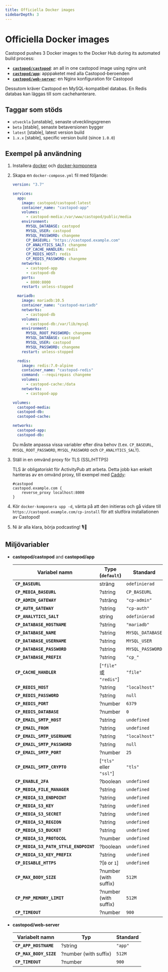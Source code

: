 ```yaml
---
title: Officiella Docker images
sidebarDepth: 3
---
```


# Officiella Docker images

Castopod pushes 3 Docker images to the Docker Hub during its automated build
process:

- [**`castopod/castopod`**](https://hub.docker.com/r/castopod/castopod): an all
  in one castopod image using nginx unit
- [**`castopod/app`**](https://hub.docker.com/r/castopod/app): apppaketet med
  alla Castopod-beroenden
- [**`castopod/web-server`**](https://hub.docker.com/r/castopod/web-server): en
  Nginx konfiguration för Castopod

Dessutom kräver Castopod en MySQL-kompatibel databas. En Redis databas kan
läggas till som cachehanterare.

## Taggar som stöds

- `utveckla` [unstable], senaste utvecklingsgrenen
- `beta` [stable], senaste betaversionen bygger
- `latest` [stable], latest version build
- `1.x.x` [stable], specific version build (since `1.0.0`)

## Exempel på användning

1.  Installera [docker](https://docs.docker.com/get-docker/) och
    [docker-komponera](https://docs.docker.com/compose/install/)
2.  Skapa en `docker-compose.yml` fil med följande:

    ```yml
    version: "3.7"

    services:
      app:
        image: castopod/castopod:latest
        container_name: "castopod-app"
        volumes:
          - castopod-media:/var/www/castopod/public/media
        environment:
          MYSQL_DATABASE: castopod
          MYSQL_USER: castopod
          MYSQL_PASSWORD: changeme
          CP_BASEURL: "https://castopod.example.com"
          CP_ANALYTICS_SALT: changeme
          CP_CACHE_HANDLER: redis
          CP_REDIS_HOST: redis
          CP_REDIS_PASSWORD: changeme
        networks:
          - castopod-app
          - castopod-db
        ports:
          - 8000:8000
        restart: unless-stopped

      mariadb:
        image: mariadb:10.5
        container_name: "castopod-mariadb"
        networks:
          - castopod-db
        volumes:
          - castopod-db:/var/lib/mysql
        environment:
          MYSQL_ROOT_PASSWORD: changeme
          MYSQL_DATABASE: castopod
          MYSQL_USER: castopod
          MYSQL_PASSWORD: changeme
        restart: unless-stopped

      redis:
        image: redis:7.0-alpine
        container_name: "castopod-redis"
        command: --requirepass changeme
        volumes:
          - castopod-cache:/data
        networks:
          - castopod-app

    volumes:
      castopod-media:
      castopod-db:
      castopod-cache:

    networks:
      castopod-app:
      castopod-db:
    ```

    Du måste anpassa vissa variabler efter dina behov (t.ex. `CP_BASEURL`,
    `MYSQL_ROOT_PASSWORD`, `MYSQL_PASSWORD` och `CP_ANALYTICS_SALT`).

3.  Ställ in en omvänd proxy för TLS (SSL/HTTPS)

    TLS är obligatoriskt för ActivityPub att arbeta. Detta jobb kan enkelt
    hanteras av en omvänd proxy, till exempel med
    [Caddy](https://caddyserver.com/):

    ```
    #castopod
    castopod.example.com {
        reverse_proxy localhost:8000
    }
    ```

4.  Kör `docker-komponera upp -d`, vänta på att den initieras och gå vidare till
    `https://castopod.example.com/cp-install` för att slutföra installationen av
    Castopod!

5.  Ni är alla klara, börja podcasting! 🎙️🚀

## Miljövariabler

- **castopod/castopod** and **castopod/app**

  | Variabel namn                         | Type (`default`)        | Standard         |
  | ------------------------------------- | ----------------------- | ---------------- |
  | **`CP_BASEURL`**                      | sträng                  | `odefinierad`    |
  | **`CP_MEDIA_BASEURL`**                | ?string                 | `CP_BASEURL`     |
  | **`CP_ADMIN_GATEWAY`**                | ?sträng                 | `"cp-admin"`     |
  | **`CP_AUTH_GATEWAY`**                 | ?string                 | `"cp-auth"`      |
  | **`CP_ANALYTICS_SALT`**               | string                  | `odefinierad`    |
  | **`CP_DATABASE_HOSTNAME`**            | ?string                 | `"mariadb"`      |
  | **`CP_DATABASE_NAME`**                | ?string                 | `MYSQL_DATABASE` |
  | **`CP_DATABASE_USERNAME`**            | ?string                 | `MYSQL_USER`     |
  | **`CP_DATABASE_PASSWORD`**            | ?string                 | `MYSQL_PASSWORD` |
  | **`CP_DATABASE_PREFIX`**              | ?string                 | `"cp_"`          |
  | **`CP_CACHE_HANDLER`**                | [`"file"` 或 `"redis"`] | `"file"`         |
  | **`CP_REDIS_HOST`**                   | ?string                 | `"localhost"`    |
  | **`CP_REDIS_PASSWORD`**               | ?string                 | `null`           |
  | **`CP_REDIS_PORT`**                   | ?number                 | `6379`           |
  | **`CP_REDIS_DATABASE`**               | ?number                 | `0`              |
  | **`CP_EMAIL_SMTP_HOST`**              | ?string                 | `undefined`      |
  | **`CP_EMAIL_FROM`**                   | ?string                 | `undefined`      |
  | **`CP_EMAIL_SMTP_USERNAME`**          | ?string                 | `"localhost"`    |
  | **`CP_EMAIL_SMTP_PASSWORD`**          | ?string                 | `null`           |
  | **`CP_EMAIL_SMTP_PORT`**              | ?number                 | `25`             |
  | **`CP_EMAIL_SMTP_CRYPTO`**            | [`"tls"` eller `"ssl"`] | `"tls"`          |
  | **`CP_ENABLE_2FA`**                   | ?boolean                | `undefined`      |
  | **`CP_MEDIA_FILE_MANAGER`**           | ?string                 | `undefined`      |
  | **`CP_MEDIA_S3_ENDPOINT`**            | ?string                 | `undefined`      |
  | **`CP_MEDIA_S3_KEY`**                 | ?string                 | `undefined`      |
  | **`CP_MEDIA_S3_SECRET`**              | ?string                 | `undefined`      |
  | **`CP_MEDIA_S3_REGION`**              | ?string                 | `undefined`      |
  | **`CP_MEDIA_S3_BUCKET`**              | ?string                 | `undefined`      |
  | **`CP_MEDIA_S3_PROTOCOL`**            | ?number                 | `undefined`      |
  | **`CP_MEDIA_S3_PATH_STYLE_ENDPOINT`** | ?boolean                | `undefined`      |
  | **`CP_MEDIA_S3_KEY_PREFIX`**          | ?string                 | `undefined`      |
  | **`CP_DISABLE_HTTPS`**                | ?[`0` or `1`]           | `undefined`      |
  | **`CP_MAX_BODY_SIZE`**                | ?number (with suffix)   | `512M`           |
  | **`CP_PHP_MEMORY_LIMIT`**             | ?number (with suffix)   | `512M`           |
  | **`CP_TIMEOUT`**                      | ?number                 | `900`            |

- **castopod/web-server**

  | Variabelt namn         | Typ                   | Standard |
  | ---------------------- | --------------------- | -------- |
  | **`CP_APP_HOSTNAME`**  | ?string               | `"app"`  |
  | **`CP_MAX_BODY_SIZE`** | ?number (with suffix) | `512M`   |
  | **`CP_TIMEOUT`**       | ?number               | `900`    |
